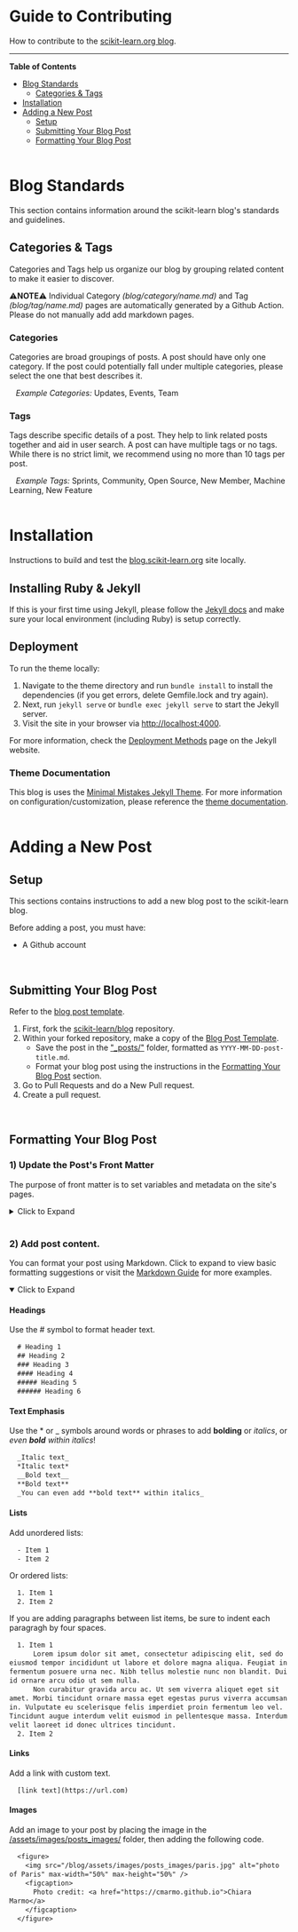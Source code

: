 
# Guide to Contributing
How to contribute to the [scikit-learn.org blog](https://blog.scikit-learn.org).
***

**Table of Contents**  
- [Blog Standards](https://github.com/scikit-learn/blog/blob/main/GUIDE-TO-CONTRIBUTING.md#blog-standards)
  - [Categories & Tags](https://github.com/scikit-learn/blog/blob/main/GUIDE-TO-CONTRIBUTING.md#categories--tags)    
- [Installation](https://github.com/scikit-learn/blog/blob/main/GUIDE-TO-CONTRIBUTING.md#installation)
- [Adding a New Post](https://github.com/scikit-learn/blog/blob/main/GUIDE-TO-CONTRIBUTING.md#adding-a-new-post) 
    - [Setup](https://github.com/scikit-learn/blog/blob/main/GUIDE-TO-CONTRIBUTING.md#setup)
    - [Submitting Your Blog Post](https://github.com/scikit-learn/blog/blob/main/GUIDE-TO-CONTRIBUTING.md#submitting-your-blog-post)
    - [Formatting Your Blog Post](https://github.com/scikit-learn/blog/blob/main/GUIDE-TO-CONTRIBUTING.md#formatting-your-blog-post)
<br><br>

# Blog Standards
This section contains information around the scikit-learn blog's standards and guidelines.

## Categories & Tags
Categories and Tags help us organize our blog by grouping related content to make it easier to discover.

:warning:**NOTE**:warning: Individual Category *(blog/category/name.md)* and Tag *(blog/tag/name.md)* pages are automatically generated by a Github Action. Please do not manually add add markdown pages.

### Categories
Categories are broad groupings of posts. A post should have only one category. If the post could potentially fall under multiple categories, please select the one that best describes it.

&nbsp;&nbsp; *Example Categories:* Updates, Events, Team

### Tags
Tags describe specific details of a post. They help to link related posts together and aid in user search. A post can have multiple tags or no tags. While there is no strict limit, we recommend using no more than 10 tags per post.

&nbsp;&nbsp; *Example Tags:* Sprints, Community, Open Source, New Member, Machine Learning, New Feature
<br><br>



# Installation
Instructions to build and test the [blog.scikit-learn.org](https://scikit-learn.org/blog) site locally.

## Installing Ruby & Jekyll
If this is your first time using Jekyll, please follow the [Jekyll docs](https://jekyllrb.com/docs/installation/) and make sure your local environment (including Ruby) is setup correctly.

## Deployment
To run the theme locally:
1. Navigate to the theme directory and run `bundle install` to install the dependencies (if you get errors, delete Gemfile.lock and try again). 
2. Next, run `jekyll serve` or `bundle exec jekyll serve` to start the Jekyll server.
3. Visit the site in your browser via [http://localhost:4000](http://localhost:4000).

For more information, check the [Deployment Methods](https://jekyllrb.com/docs/deployment-methods/) page on the Jekyll website.

### Theme Documentation
This blog is uses the [Minimal Mistakes Jekyll Theme](https://github.com/mmistakes/minimal-mistakes). For more information on configuration/customization, please reference the [theme documentation](https://mmistakes.github.io/minimal-mistakes/docs/quick-start-guide/).
<br><br>




# Adding a New Post

## Setup
This sections contains instructions to add a new blog post to the scikit-learn blog.

Before adding a post, you must have:
- A Github account
<br>

## Submitting Your Blog Post
Refer to the [blog post template](https://github.com/scikit-learn/blog/blob/main/_posts/templates/2022-01-01-template-post.markdown).

1. First, fork the [scikit-learn/blog](https://github.com/scikit-learn/blog) repository.
2. Within your forked repository, make a copy of the [Blog Post Template](https://github.com/scikit-learn/blog/blob/main/_posts/templates/2022-01-01-template-post.markdown). 
    - Save the post in the ["_posts/"](https://github.com/scikit-learn/blog/blob/main/_posts/) folder, formatted as `YYYY-MM-DD-post-title.md`. 
    - Format your blog post using the instructions in the [Formatting Your Blog Post](https://github.com/scikit-learn/blog/blob/main/README.md#formatting-your-blog-post) section.
4. Go to Pull Requests and do a New Pull request.
5. Create a pull request.
<br>


## Formatting Your Blog Post

### 1) Update the Post's Front Matter
The purpose of front matter is to set variables and metadata on the site's pages.

<details> 
<summary> Click to Expand </summary>
  
  1. **Add Post Information**
      - *title:* Add the title of your blog post in double quotes, 
          - `title: "Example Post Title"` (with quotes)
      - *date:* Add the date of posting. This helps to ensure our blog displays posts are sorted correctly and are displayed in a sequential order.
          - `date: Month Name, Day, Year` (no quotes) <br>
        
  2. **Add Post Category and Tags:** Categories and tags help us organize our blog by grouping related content to make it easier to discover. Check the [Blog Standards](https://github.com/scikit-learn/blog#blog-standards) section for more information.
      - *categories:* A post should have only one category. Format categories in titlecase without dashes (Ex. "Open Source" instead of "open-source")
      - *tags:* Tags describe specific details of a post. They help to link related posts together and aid in user search.
      - ![categories_tags](/assets/images/brand_images/category_tag.png)
  3. **Add Featured Image**
      - *featured-image:* First, place the image in the [assets/images/posts_images/](https://github.com/scikit-learn/blog/tree/main/assets/images/posts_images) folder. Set the featured-image variable to the base image name, omiting the full path. 
          - `featured-image: image-name.png` (no quotes)
  4. **Add Author Information**
      - The *postauthors* field can accomodate multiple authors. Each postauthor can use the following four variables, but only the `name` field is required.
          -  *name:* (required) 
              -  `name: Author Name` (no quotes)
          -  *website:* (optional) Link attached to author name. Can be any relevant link.
              -  `website: https://github.com` (no quotes)
          -  *email:* (optional) Appears as an email icon after author name.
              -  `email: author@email.com` (no quotes)
          -  *image:* (optional) Author headshot, appears before author name. First, place the image in the [assets/images/author_images/](https://github.com/scikit-learn/blog/tree/main/assets/images/author_images) folder. Set the image variable to the base image name, omiting the full path. 
              - `image: image-name.png` (no quotes)
          -  Single Author Post          |  Multiple Author Post
             :-------------------------:|:-------------------------:
             ![](/assets/images/brand_images/single-author-post.png)  |  ![](/assets/images/brand_images/multiple-author-post.png)
</details>
<br>        


### 2) Add post content.
You can format your post using Markdown. Click to expand to view basic formatting suggestions or visit the [Markdown Guide](https://www.markdownguide.org/) for more examples. 
<details open >
<summary> Click to Expand </summary>
  
  #### Headings
  Use the \# symbol to format header text. 
  
      # Heading 1
      ## Heading 2
      ### Heading 3
      #### Heading 4
      ##### Heading 5
      ###### Heading 6
  
  #### Text Emphasis
  Use the \* or \_ symbols around words or phrases to add **bolding** or _italics_, or _even **bold** within italics_!
      
      _Italic text_
      *Italic text*
      __Bold text__
      **Bold text**
      _You can even add **bold text** within italics_
  
  #### Lists
  Add unordered lists: 
      
      - Item 1
      - Item 2
  
  Or ordered lists:
  
      1. Item 1
      2. Item 2
  
  If you are adding paragraphs between list items, be sure to indent each paragragh by four spaces.
  
      1. Item 1
          Lorem ipsum dolor sit amet, consectetur adipiscing elit, sed do eiusmod tempor incididunt ut labore et dolore magna aliqua. Feugiat in fermentum posuere urna nec. Nibh tellus molestie nunc non blandit. Dui id ornare arcu odio ut sem nulla. 
          Non curabitur gravida arcu ac. Ut sem viverra aliquet eget sit amet. Morbi tincidunt ornare massa eget egestas purus viverra accumsan in. Vulputate eu scelerisque felis imperdiet proin fermentum leo vel. Tincidunt augue interdum velit euismod in pellentesque massa. Interdum velit laoreet id donec ultrices tincidunt.
      2. Item 2
  
  
  #### Links
  Add a link with custom text. 
  
      [link text](https://url.com)
  
  #### Images
  Add an image to your post by placing the image in the [/assets/images/posts_images/](https://github.com/scikit-learn/blog/tree/main/assets/images/posts_images) folder, then adding the following code.
             
      <figure>
        <img src="/blog/assets/images/posts_images/paris.jpg" alt="photo of Paris" max-width="50%" max-height="50%" /> 
        <figcaption>
          Photo credit: <a href="https://cmarmo.github.io">Chiara Marmo</a>
        </figcaption>
      </figure>

</details>
